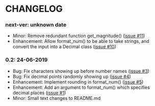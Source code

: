# CHANGELOG

### next-ver: unknown date

- Minor: Remove redundant function get_magnitude() ([issue #11](https://github.com/MBmasher/big-num-format/issues/11))
- Enhancement: Allow format_num() to be able to take strings, and convert the input into a Decimal class ([issue #10](https://github.com/MBmasher/big-num-format/issues/10))

### 0.2: 24-06-2019

- Bug: Fix characters showing up before number names ([issue #3](https://github.com/MBmasher/big-num-format/issues/3))
- Bug: Fix decimal points randomly showing up ([issue #4](https://github.com/MBmasher/big-num-format/issues/4))
- Enhancement: Implement rounding in format_num() ([issue #5](https://github.com/MBmasher/big-num-format/issues/5))
- Enhancement: Add an argument to format_num() which specifies decimal places ([issue #1](https://github.com/MBmasher/big-num-format/issues/1))
- Minor: Small text changes to README.md
